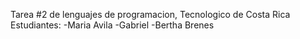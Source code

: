 Tarea #2 de lenguajes de programacion, Tecnologico de Costa Rica
Estudiantes:
    -Maria Avila
    -Gabriel 
    -Bertha Brenes